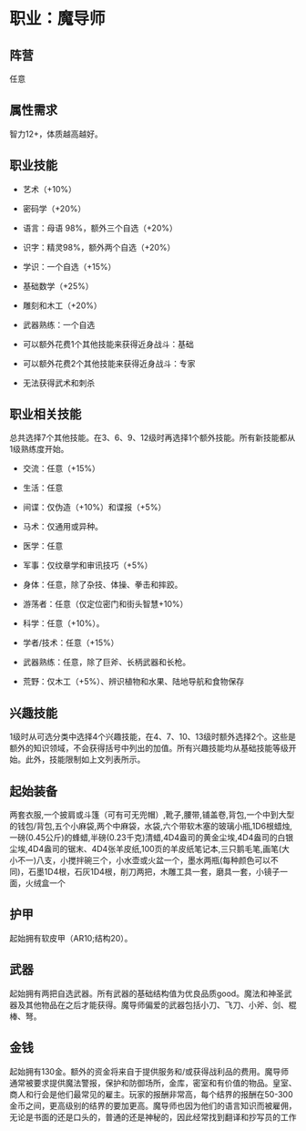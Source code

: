 # 职业：魔导师

## 阵营

任意

## 属性需求

智力12+，体质越高越好。

## 职业技能

- 艺术（+10%）

- 密码学（+20%）

- 语言：母语 98%，额外三个自选（+20%）

- 识字：精灵98%，额外两个自选（+20%）

- 学识：一个自选（+15%）

- 基础数学（+25%）

- 雕刻和木工（+20%）

- 武器熟练：一个自选

- 可以额外花费1个其他技能来获得近身战斗：基础

- 可以额外花费2个其他技能来获得近身战斗：专家

- 无法获得武术和刺杀


## 职业相关技能

总共选择7个其他技能。在3、6、9、12级时再选择1个额外技能。所有新技能都从1级熟练度开始。

- 交流：任意（+15%）

- 生活：任意

- 间谍：仅伪造（+10%）和谍报（+5%）

- 马术：仅通用或异种。

- 医学：任意

- 军事：仅纹章学和审讯技巧（+5%）

- 身体：任意，除了杂技、体操、拳击和摔跤。

- 游荡者：任意（仅定位密门和街头智慧+10%）

- 科学：任意（+10%）。

- 学者/技术：任意（+15%）

- 武器熟练：任意，除了巨斧、长柄武器和长枪。

- 荒野：仅木工（+5%）、辨识植物和水果、陆地导航和食物保存


## 兴趣技能

1级时从可选分类中选择4个兴趣技能，在4、7、10、13级时额外选择2个。这些是额外的知识领域，不会获得括号中列出的加值。所有兴趣技能均从基础技能等级开始。此外，技能限制如上文列表所示。

## 起始装备

两套衣服,一个披肩或斗篷（可有可无兜帽）,靴子,腰带,铺盖卷,背包,一个中到大型的钱包/背包,五个小麻袋,两个中麻袋，水袋,六个带软木塞的玻璃小瓶,1D6根蜡烛,一磅(0.45公斤)的蜂蜡,半磅(0.23千克)清蜡,4D4盎司的黄金尘埃,4D4盎司的白银尘埃,4D4盎司的锯末、4D4张羊皮纸,100页的羊皮纸笔记本,三只鹅毛笔,画笔(大小不一)八支，小搅拌碗三个，小水壶或火盆一个，墨水两瓶(每种颜色可以不同)，石墨1D4根，石灰1D4根，削刀两把，木雕工具一套，磨具一套，小镜子一面，火绒盒一个

## 护甲

起始拥有软皮甲（AR10;结构20）。

## 武器

起始拥有两把自选武器。所有武器的基础结构值为优良品质good。魔法和神圣武器及其他物品在之后才能获得。魔导师偏爱的武器包括小刀、飞刀、小斧、剑、棍棒、弩。

## 金钱

起始拥有130金。额外的资金将来自于提供服务和/或获得战利品的费用。魔导师通常被要求提供魔法警报，保护和防御场所，金库，密室和有价值的物品。皇室、商人和行会是他们最常见的雇主。玩家的报酬非常高，每个结界的报酬在50-300金币之间，更高级别的结界的要加更高。魔导师也因为他们的语言知识而被雇佣，无论是书面的还是口头的，普通的还是神秘的，因此经常找到翻译和抄写员的工作
